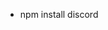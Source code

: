 <html>
  <head>
    <link rel="icon" href="picsart_24-06_2P5-10-56-54-582"/>
  </head>
<body>
<style>
  body{
    background-image: url('Picsart_24-05-16_20-56-54-582%20(1).jpg');
  }

</style>

<table>
<ul>
  <li>npm install discord</li>
</ul>

</table>


</body>
</html>
